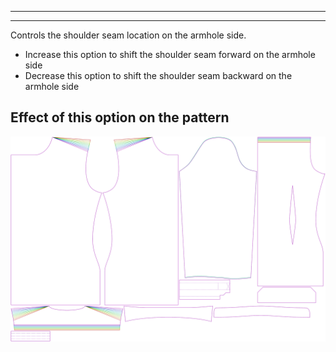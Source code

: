 - - -
- - -

Controls the shoulder seam location on the armhole side.

- Increase this option to shift the shoulder seam forward on the armhole side
- Decrease this option to shift the shoulder seam backward on the armhole side



## Effect of this option on the pattern
![This image shows the effect of this option by superimposing several variants that have a different value for this option](simon_s3armhole_sample.svg "Effect of this option on the pattern")